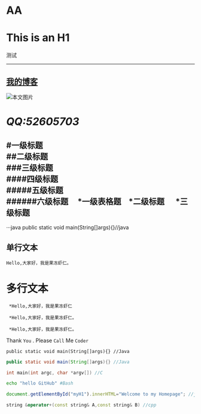 # AA
This is an H1 
=============
测试

-------------

[我的博客](http://blog.sina.com.cn/cuishengxisvip)  
-------------
![本文图片](http://e.hiphotos.baidu.com/image/pic/item/b03533fa828ba61eac1f59ef4834970a314e5978.jpg)

*QQ:52605703*
=============
#一级标题  
##二级标题  
###三级标题  
####四级标题  
#####五级标题  
######六级标题    
*一级表格题
    *二级标题
      *三级标题
-------------
···java
public static void main(String[]args){}//java

单行文本
----------

    Hello,大家好，我是果冻虾仁。
    
    
多行文本
========= 

     *Hello,大家好，我是果冻虾仁
 
     *Hello,大家好，我是果冻虾仁。
  
     *Hello,大家好，我是果冻虾仁。
     
Thank `You` . Please `Call` Me `Coder`

```
public static void main(String[]args){} //Java
```
```Java
public static void main(String[]args){} //Java
```
```c
int main(int argc, char *argv[]) //C
```
```Bash
echo "hello GitHub" #Bash
```
```javascript
document.getElementById("myH1").innerHTML="Welcome to my Homepage"; //javascipt
```
```cpp
string &operator+(const string& A,const string& B) //cpp
```
